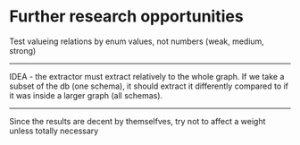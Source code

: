 # Further research opportunities

Test valueing relations by enum values, not numbers (weak, medium, strong)

---

IDEA - the extractor must extract relatively to the whole graph. If we take a subset of the db (one schema), it should extract it differently compared to if it was inside a larger graph (all schemas).

---

Since the results are decent by themselfves, try not to affect a weight unless totally necessary
